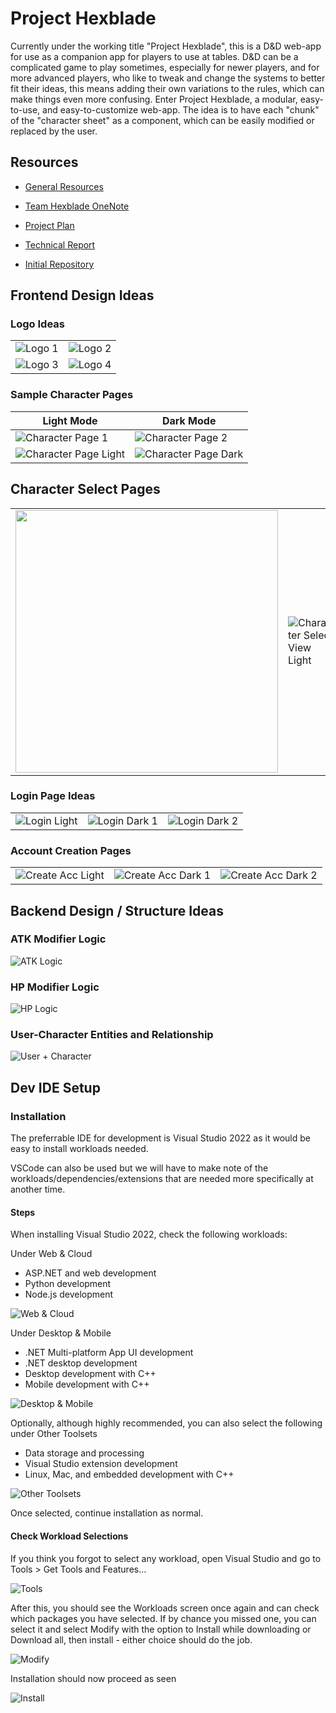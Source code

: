 # Project Hexblade

Currently under the working title "Project Hexblade", this is a D&amp;D web-app
for use as a companion app for players to use at tables. D&amp;D can be a
complicated game to play sometimes, especially for newer players, and for
more advanced players, who like to tweak and change the systems to better
fit their ideas, this means adding their own variations to the rules, which can
make things even more confusing. Enter Project Hexblade, a modular, easy-to-use,
and easy-to-customize web-app. The idea is to have each "chunk" of the 
"character sheet" as a component, which can be easily modified or replaced by the user.


## Resources

- [General Resources](./Resources/general-resources.md)

- [Team Hexblade OneNote](https://algonquinlivecom-my.sharepoint.com/personal/solo0069_algonquinlive_com1/_layouts/15/Doc.aspx?sourcedoc={0fd92fe6-ab6f-4b02-abfd-3a3af722ea4d}&action=edit&wd=target%28Project%20Overview.one%7Cbbed25e5-0408-4cde-8fbc-d47303da112d%2FProject%20Hexblade%7Cf97a9684-4f3e-44c5-bce0-f7ca2dc9a206%2F%29&wdorigin=NavigationUrl)

- [Project Plan](https://algonquinlivecom-my.sharepoint.com/:w:/g/personal/solo0069_algonquinlive_com1/Ea3Z8opN_YlDjEMOg-0GbGcB5u9wkHxlhm-hJuP8xoM7Qw?e=lh4caB)

- [Technical Report](https://algonquinlivecom-my.sharepoint.com/:w:/g/personal/solo0069_algonquinlive_com1/EfSt2mMSjSZKsacq6utmSZ8BxblZ6gibvK_jJnBIKmxu7w?e=rDqDjs)

- [Initial Repository](https://github.com/tjmoyes/project-hexblade)

## Frontend Design Ideas

### Logo Ideas

|||
| ------- | ------- |
|![Logo 1](./Resources/images/ui-design/logos/logo1.png)|![Logo 2](./Resources/images/ui-design/logos/logo2.png)|
|![Logo 3](./Resources/images/ui-design/logos/logo3.png)|![Logo 4](./Resources/images/ui-design/logos/logo4.png)|


### Sample Character Pages

|Light Mode|Dark Mode|
| -------- | ------- |
|![Character Page 1](./Resources/images/ui-design/gui/character1.png)|![Character Page 2](./Resources/images/ui-design/gui/character2.png)|
|![Character Page Light](./Resources/images/ui-design/gui/character-light.png)|![Character Page Dark](./Resources/images/ui-design/gui/character-dark.png)|

## Character Select Pages

|||
| -------- | ------- |
|<img src="./Resources/images/ui-design/gui/char-select.png" width=420>|![Character Select View Light](./Resources/images/ui-design/gui/char-select-light.png)|


### Login Page Ideas

||||
| -------- | ------- | ------- |
|![Login Light](./Resources/images/ui-design/gui/login-light.png)|![Login Dark 1](./Resources/images/ui-design/gui/login-dark1.png)|![Login Dark 2](./Resources/images/ui-design/gui/login-dark2.png)|

### Account Creation Pages

||||
| -------- | ------- | ------- |
|![Create Acc Light](./Resources/images/ui-design/gui/create-acc-light.png)|![Create Acc Dark 1](./Resources/images/ui-design/gui/create-acc-dark1.png)|![Create Acc Dark 2](./Resources/images/ui-design/gui/create-acc-dark2.png)|

## Backend Design / Structure Ideas

### ATK Modifier Logic

![ATK Logic](./Resources/images/backend-design/attack-modifier.png)

### HP Modifier Logic

![HP Logic](./Resources/images/backend-design/hp-modifier.png)

### User-Character Entities and Relationship

![User + Character](./Resources/images/backend-design/user-character.png)

## Dev IDE Setup

### Installation
The preferrable IDE for development is Visual Studio 2022 as it would be easy to install workloads needed.

VSCode can also be used but we will have to make note of the workloads/dependencies/extensions that are needed more specifically at another time.

#### Steps
When installing Visual Studio 2022, check the following workloads:

Under Web & Cloud
- ASP.NET and web development
- Python development
- Node.js development

![Web & Cloud](./Resources/images/dev-tools/web-and-cloud.png)

Under Desktop & Mobile
- .NET Multi-platform App UI development
- .NET desktop development
- Desktop development with C++
- Mobile development with C++

![Desktop & Mobile](./Resources/images/dev-tools/desktop-and-mobile.png)

Optionally, although highly recommended, you can also select the following under Other Toolsets

- Data storage and processing
- Visual Studio extension development
- Linux, Mac, and embedded development with C++

![Other Toolsets](./Resources/images/dev-tools/other-toolsets.png)

Once selected, continue installation as normal.

#### Check Workload Selections
If you think you forgot to select any workload, open Visual Studio and go to Tools > Get Tools and Features...

![Tools](./Resources/images/dev-tools/tools.png)

After this, you should see the Workloads screen once again and can check which packages you have selected. If by chance you missed one, you can select it and select Modify with the option to Install while downloading or Download all, then install - either choice should do the job.

![Modify](./Resources/images/dev-tools/modify.png)

Installation should now proceed as seen

![Install](./Resources/images/dev-tools/install.png)
